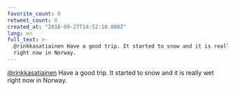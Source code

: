 ```yaml
---
favorite_count: 0
retweet_count: 0
created_at: "2018-09-27T14:52:10.000Z"
lang: en
full_text: >-
  @rinkkasatiainen Have a good trip. It started to snow and it is really wet
  right now in Norway.
---
```


[@rinkkasatiainen](https://twitter.com/rinkkasatiainen) Have a good trip. It
started to snow and it is really wet right now in Norway.
